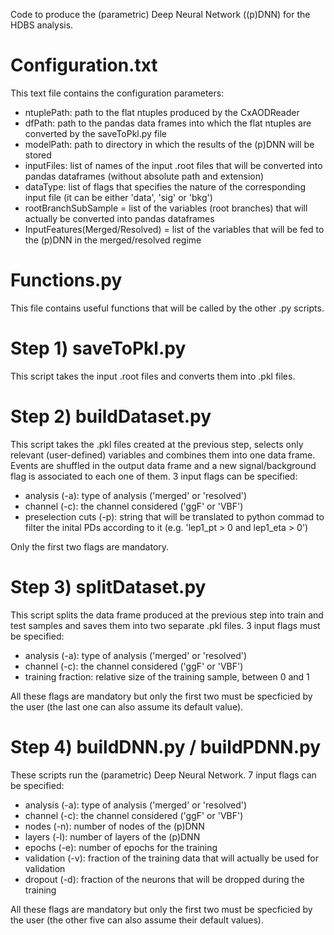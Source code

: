 Code to produce the (parametric) Deep Neural Network ((p)DNN) for the HDBS analysis.

# Configuration.txt
This text file contains the configuration parameters:
- ntuplePath: path to the flat ntuples produced by the CxAODReader
- dfPath: path to the pandas data frames into which the flat ntuples are converted by the saveToPkl.py file
- modelPath: path to directory in which the results of the (p)DNN will be stored
- inputFiles: list of names of the input .root files that will be converted into pandas dataframes (without absolute path and extension)
- dataType: list of flags that specifies the nature of the corresponding input file (it can be either 'data', 'sig' or 'bkg')
- rootBranchSubSample = list of the variables (root branches) that will actually be converted into pandas dataframes
- InputFeatures(Merged/Resolved) = list of the variables that will be fed to the (p)DNN in the merged/resolved regime

# Functions.py
This file contains useful functions that will be called by the other .py scripts. 

# Step 1) saveToPkl.py
This script takes the input .root files and converts them into .pkl files.

# Step 2) buildDataset.py
This script takes the .pkl files created at the previous step, selects only relevant (user-defined) variables and combines them into one data frame. Events are shuffled in the output data frame and a new signal/background flag is associated to each one of them. 
3 input flags can be specified: 
- analysis (-a): type of analysis ('merged' or 'resolved')
- channel (-c): the channel considered ('ggF' or 'VBF')
- preselection cuts (-p): string that will be translated to python commad to filter the inital PDs according to it (e.g. 'lep1_pt > 0 and lep1_eta > 0')

Only the first two flags are mandatory.

# Step 3) splitDataset.py
This script splits the data frame produced at the previous step into train and test samples and saves them into two separate .pkl files.
3 input flags must be specified:
- analysis (-a): type of analysis ('merged' or 'resolved')
- channel (-c): the channel considered ('ggF' or 'VBF')
- training fraction: relative size of the training sample, between 0 and 1

All these flags are mandatory but only the first two must be specficied by the user (the last one can also assume its default value).

# Step 4) buildDNN.py / buildPDNN.py
These scripts run the (parametric) Deep Neural Network. 
7 input flags can be specified:
- analysis (-a): type of analysis ('merged' or 'resolved')
- channel (-c): the channel considered ('ggF' or 'VBF')
- nodes (-n): number of nodes of the (p)DNN
- layers (-l): number of layers of the (p)DNN
- epochs (-e): number of epochs for the training 
- validation (-v): fraction of the training data that will actually be used for validation
- dropout (-d): fraction of the neurons that will be dropped during the training

All these flags are mandatory but only the first two must be specficied by the user (the other five can also assume their default values).
